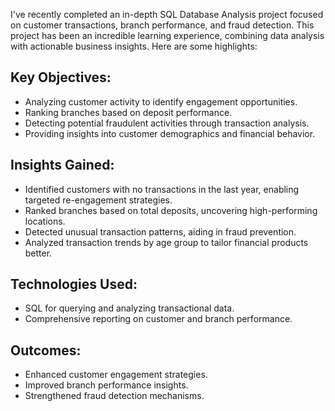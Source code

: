 I've recently completed an in-depth SQL Database Analysis project focused on customer transactions, branch performance, and fraud detection.
This project has been an incredible learning experience, combining data analysis with actionable business insights. Here are some highlights:

Key Objectives:
----------------
* Analyzing customer activity to identify engagement opportunities.
* Ranking branches based on deposit performance.
* Detecting potential fraudulent activities through transaction analysis.
* Providing insights into customer demographics and financial behavior.

Insights Gained:
----------------
* Identified customers with no transactions in the last year, enabling targeted re-engagement strategies.
* Ranked branches based on total deposits, uncovering high-performing locations.
* Detected unusual transaction patterns, aiding in fraud prevention.
* Analyzed transaction trends by age group to tailor financial products better.

Technologies Used:
------------------
* SQL for querying and analyzing transactional data.
* Comprehensive reporting on customer and branch performance.

Outcomes:
---------
* Enhanced customer engagement strategies.
* Improved branch performance insights.
* Strengthened fraud detection mechanisms.
